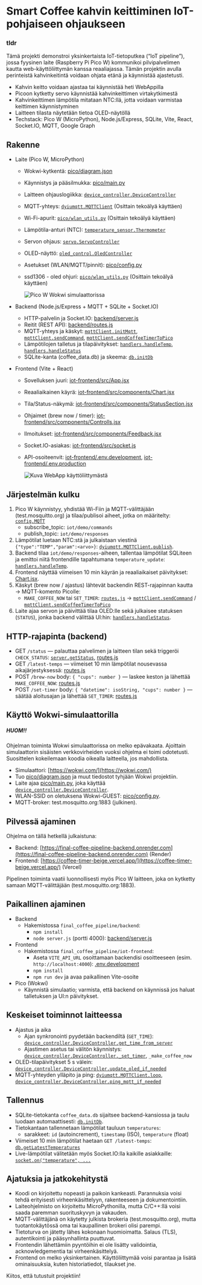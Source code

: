 # Smart Coffee kahvin keittiminen IoT-pohjaiseen ohjaukseen

### tldr

Tämä projekti demonstroi yksinkertaista IoT-tietoputkea (“IoT pipeline”), jossa fyysinen laite (Raspberry Pi Pico W) kommunikoi pilvipalvelimen kautta web-käyttöliittymän kanssa reaaliajassa. Tämän projektin avulla perinteistä kahvinkeitintä voidaan ohjata etänä ja käynnistää ajastetusti.

- Kahvin keitto voidaan ajastaa tai käynnistää heti WebAppilla
- Picoon kytketty servo käynnistää kahvinkeittimen virtakytkimestä
- Kahvinkeittimen lämpötila mitataan NTC:llä, jotta voidaan varmistaa keittimen käynnistyminen
- Laitteen tilasta näytetään tietoa OLED-näytöllä
- Techstack: Pico W (MicroPython), Node.js/Express, SQLite, Vite, React, Socket.IO, MQTT, Google Graph

## Rakenne

- Laite (Pico W, MicroPython)

  - Wokwi-kytkentä: [pico/diagram.json](pico/diagram.json)
  - Käynnistys ja pääsilmukka: [pico/main.py](pico/main.py)
  - Laitteen ohjauslogiikka: [`device_controller.DeviceController`](pico/device_controller.py)
  - MQTT-yhteys: [`dyiumqtt.MQTTClient`](pico/dyiumqtt.py) (Osittain tekoälyä käyttäen)
  - Wi-Fi-apurit: [`pico/wlan_utils.py`](pico/wlan_utils.py) (Osittain tekoälyä käyttäen)
  - Lämpötila-anturi (NTC): [`temperature_sensor.Thermometer`](pico/temperature_sensor.py)
  - Servon ohjaus: [`servo.ServoController`](pico/servo.py)
  - OLED-näyttö: [`oled_control.OledController`](pico/oled_control.py)
  - Asetukset (WLAN/MQTT/pinnit): [pico/config.py](pico/config.py)
  - ssd1306 - oled ohjuri: [`pico/wlan_utils.py`](pico/wlan_utils.py) (Osittain tekoälyä käyttäen)

    ![Pico W Wokwi simulaattorissa](assets/pico.png)

- Backend (Node.js/Express + MQTT + SQLite + Socket.IO)

  - HTTP-palvelin ja Socket.IO: [backend/server.js](backend/server.js)
  - Reitit (REST API): [backend/routes.js](backend/routes.js)
  - MQTT-yhteys ja käskyt: [`mqttClient.initMqtt`](backend/mqttClient.js), [`mqttClient.sendCommand`](backend/mqttClient.js), [`mqttClient.sendCoffeeTimerToPico`](backend/mqttClient.js)
  - Lämpötilojen talletus ja tilapäivitykset: [`handlers.handleTemp`](backend/handlers.js), [`handlers.handleStatus`](backend/handlers.js)
  - SQLite-kanta (coffee_data.db) ja skeema: [`db.initDb`](backend/db.js)

- Frontend (Vite + React)

  - Sovelluksen juuri: [iot-frontend/src/App.jsx](iot-frontend/src/App.jsx)
  - Reaaliaikainen käyrä: [iot-frontend/src/components/Chart.jsx](iot-frontend/src/components/Chart.jsx)
  - Tila/Status-näkymä: [iot-frontend/src/components/StatusSection.jsx](iot-frontend/src/components/StatusSection.jsx)
  - Ohjaimet (brew now / timer): [iot-frontend/src/components/Controlls.jsx](iot-frontend/src/components/Controlls.jsx)
  - Ilmoitukset: [iot-frontend/src/components/Feedback.jsx](iot-frontend/src/components/Feedback.jsx)
  - Socket.IO-asiakas: [iot-frontend/src/socket.js](iot-frontend/src/socket.js)
  - API-osoiteenvit: [iot-frontend/.env.development](iot-frontend/.env.development), [iot-frontend/.env.production](iot-frontend/.env.production)

    ![Kuva WebApp käyttöliittymästä](assets/front.png)

## Järjestelmän kulku

1. Pico W käynnistyy, yhdistää Wi-Fiin ja MQTT-välittäjään (test.mosquitto.org) ja tilaa/publisoi aiheet, jotka on määritelty: [`config.MQTT`](pico/config.py)
   - subscribe_topic: `iot/demo/commands`
   - publish_topic: `iot/demo/responses`
2. Lämpötilat luetaan NTC:stä ja julkaistaan viestinä `{"type":"TEMP","param":<arvo>}`: [`dyiumqtt.MQTTClient.publish`](pico/dyiumqtt.py).
3. Backend tilaa `iot/demo/responses`-aiheen, tallentaa lämpötilat SQLiteen ja emittoi niitä frontendille tapahtumana `temperature_update`: [`handlers.handleTemp`](backend/handlers.js).
4. Frontend näyttää viimeisen 10 min käyrän ja reaaliaikaiset päivitykset: [Chart.jsx](iot-frontend/src/components/Chart.jsx).
5. Käskyt (brew now / ajastus) lähtevät backendin REST-rajapinnan kautta → MQTT-komento Picolle:
   - `MAKE_COFFEE_NOW` tai `SET_TIMER`: [`routes.js`](backend/routes.js) → [`mqttClient.sendCommand`](backend/mqttClient.js) / [`mqttClient.sendCoffeeTimerToPico`](backend/mqttClient.js)
6. Laite ajaa servon ja päivittää tilaa OLED:lle sekä julkaisee statuksen (`STATUS`), jonka backend välittää UI:hin: [`handlers.handleStatus`](backend/handlers.js).

## HTTP-rajapinta (backend)

- GET `/status` — palauttaa palvelimen ja laitteen tilan sekä triggeröi `CHECK_STATUS`: [`server.getStatus`](backend/server.js), [routes.js](backend/routes.js)
- GET `/latest-temps` — viimeiset 10 min lämpötilat nousevassa aikajärjestyksessä: [routes.js](backend/routes.js)
- POST `/brew-now` body: `{ "cups": number }` — laskee keston ja lähettää `MAKE_COFFEE_NOW`: [routes.js](backend/routes.js)
- POST `/set-timer` body: `{ "datetime": isoString, "cups": number }` — säätää aloitusajan ja lähettää `SET_TIMER`: [routes.js](backend/routes.js)

## Käyttö Wokwi-simulaattorilla

##### HUOM!!

Ohjelman toiminta Wokwi simulaattorissa on melko epävakaata. Ajoittain simulaattorin sisäisten verkkovirheiden vuoksi ohjelma ei toimi odotetusti. Suosittelen kokeilemaan koodia oikealla laitteella, jos mahdollista.

- Simulaattori: [https://wokwi.com/](https://wokwi.com/)
- Tuo [pico/diagram.json](pico/diagram.json) ja muut tiedostot tyhjään Wokwi projektiin.
- Laite ajaa [pico/main.py](pico/main.py), joka käyttää [`device_controller.DeviceController`](pico/device_controller.py).
- WLAN-SSID on oletuksena Wokwi-GUEST: [pico/config.py](pico/config.py).
- MQTT-broker: test.mosquitto.org:1883 (julkinen).

## Pilvessä ajaminen

Ohjelma on tällä hetkellä julkaistuna:

- Backend: [https://final-coffee-pipeline-backend.onrender.com](https://final-coffee-pipeline-backend.onrender.com) (Render)
- Frontend: [https://coffee-timer-beige.vercel.app/](https://coffee-timer-beige.vercel.app/) (Vercel)

Pipelinen toiminta vaatii luonnollisesti myös Pico W laitteen, joka on kytketty samaan MQTT-välittäjään (test.mosquitto.org:1883).

## Paikallinen ajaminen

- Backend
  - Hakemistossa `final_coffee_pipeline/backend`:
    - `npm install`
    - `node server.js` (portti 4000): [backend/server.js](backend/server.js)
- Frontend
  - Hakemistossa `final_coffee_pipeline/iot-frontend`:
    - Aseta `VITE_API_URL` osoittamaan backendisi osoitteeseen (esim. `http://localhost:4000`): [.env.development](iot-frontend/.env.development)
    - `npm install`
    - `npm run dev` ja avaa paikallinen Vite-osoite
- Pico (Wokwi)
  - Käynnistä simulaatio; varmista, että backend on käynnissä jos haluat talletuksen ja UI:n päivitykset.

## Keskeiset toiminnot laitteessa

- Ajastus ja aika
  - Ajan synkronointi pyydetään backendiltä (`GET_TIME`): [`device_controller.DeviceController.get_time_from_server`](pico/device_controller.py)
  - Ajastimen asetus tai välitön käynnistys: [`device_controller.DeviceController._set_timer`](pico/device_controller.py), `_make_coffee_now`
- OLED-tilapäivitykset 5 s välein: [`device_controller.DeviceController.update_oled_if_needed`](pico/device_controller.py)
- MQTT-yhteyden ylläpito ja ping: [`dyiumqtt.MQTTClient.loop`](pico/dyiumqtt.py), [`device_controller.DeviceController.ping_mqtt_if_needed`](pico/device_controller.py)

## Tallennus

- SQLite-tietokanta `coffee_data.db` sijaitsee backend-kansiossa ja taulu luodaan automaattisesti: [`db.initDb`](backend/db.js).
- Tietokantaan tallennetaan lämpötilat tauluun `temperatures`:
  - sarakkeet: `id` (autoincrement), `timestamp` (ISO), `temperature` (float)
- Viimeiset 10 min lämpötilat haetaan `GET /latest-temps`: [`db.getLatestTemperatures`](backend/db.js)
- Live-lämpötilat välitetään myös Socket.IO:lla kaikille asiakkaille: [`socket.on("temperature", ...`](backend/socket.js)

## Ajatuksia ja jatkokehitystä

- Koodi on kirjoitettu nopeasti ja paikoin kankeasti. Parannuksia voisi tehdä erityisesti virheenkäsittelyyn, rakenteeseen ja dokumentointiin.
- Laiteohjelmisto on kirjoitettu MicroPythonilla, mutta C/C++:llä voisi saada paremman suorituskyvyn ja vakauden.
- MQTT-välittäjänä on käytetty julkista brokeria (test.mosquitto.org), mutta tuotantokäytössä oma tai kaupallinen brokeri olisi parempi.
- Tietoturva on jätetty lähes kokonaan huomioimatta. Salaus (TLS), autentikointi ja pääsynhallinta puuttuvat.
- Frontendin lähettämiin pyyntöihin ei ole lisätty validointia, acknowledgementia tai virheenkäsittelyä.
- Frontend on melko yksinkertainen. Käyttöliittymää voisi parantaa ja lisätä ominaisuuksia, kuten historiatiedot, tilaukset jne.

Kiitos, että tutustuit projektiin!
